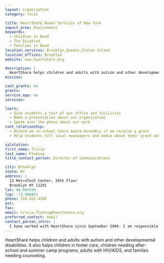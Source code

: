 ```yaml
---
layout: organization
category: local

title: HeartShare Human Services of New York
impact_area: Environment
keywords: 
  - Children in Need
  - The Disabled
  - Families in Need
location_services: Brooklyn,Queens,Staten Island
location_offices: Brooklyn
website: www.heartshare.org

description: |
  HeartShare helps children and adults with autism and other developmental disabilities. It also halps children in foster care, children needing after-school and summer camp programs, adults with HIV/AIDS, and families needing counseling.
mission: 

cash_grants: no
grants: 
service_opp: no
services: 

learn: 
  - Give students a tour of our office and facilities
  - Make a presentation about our organization
  - Speak over the phone about our work
cont_relationship: 
  - Attend an in-school Check Award Assembly if we receive a grant
  - Help students tell local newspapers and media about their grant and/or project with us

salutation: 
first_name: Tricia
last_name: Fleming
title_contact_person: Director of Communications

city: Brooklyn
state: NY
address: |
  12 MetroTech Center, 29th Floor  
  Brooklyn NY 11201
lat: 40.694359
lng: -73.986055
phone: 718-422-4200
ext: 
fax: 
email: tricia.fleming@heartshare.org
preferred_contact: email
contact_person_intro: |
  I have worked with HeartShare since September 2004. I am responsible for all of our contact with the media, our web site, our newsletters and brochures, and lots more.
---
```

HeartShare helps children and adults with autism and other developmental disabilities. It also halps children in foster care, children needing after-school and summer camp programs, adults with HIV/AIDS, and families needing counseling.